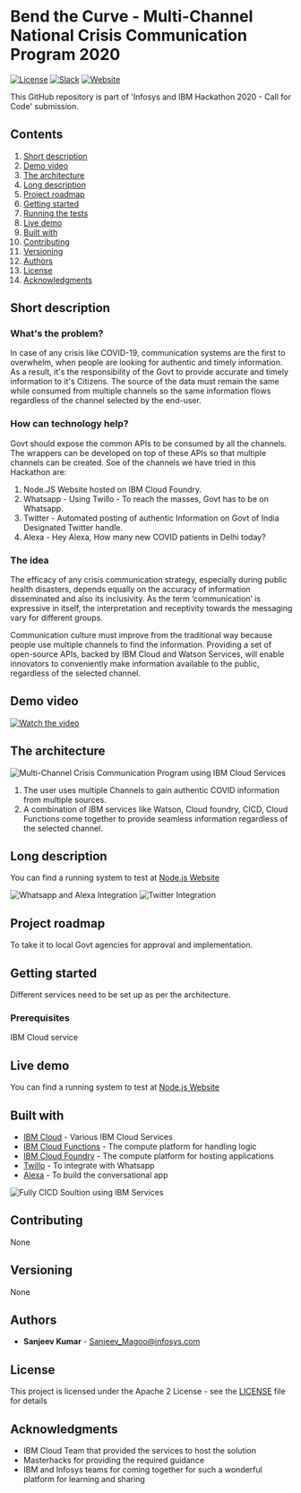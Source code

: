 # Bend the Curve - Multi-Channel National Crisis Communication Program 2020

[![License](https://img.shields.io/badge/License-Apache2-blue.svg)](https://www.apache.org/licenses/LICENSE-2.0) [![Slack](https://img.shields.io/badge/Join-Slack-blue)](https://callforcode.org/slack) [![Website](https://img.shields.io/badge/View-Website-blue)](https://code-and-response.github.io/Project-Sample/)

This GitHub repository is part of 'Infosys and IBM Hackathon 2020 - Call for Code' submission.

## Contents

1. [Short description](#short-description)
1. [Demo video](#demo-video)
1. [The architecture](#the-architecture)
1. [Long description](#long-description)
1. [Project roadmap](#project-roadmap)
1. [Getting started](#getting-started)
1. [Running the tests](#running-the-tests)
1. [Live demo](#live-demo)
1. [Built with](#built-with)
1. [Contributing](#contributing)
1. [Versioning](#versioning)
1. [Authors](#authors)
1. [License](#license)
1. [Acknowledgments](#acknowledgments)

## Short description

### What's the problem?

In case of any crisis like COVID-19, communication systems are the first to overwhelm, when people are looking for authentic and timely information. As a result, it's the responsibility of the Govt to provide accurate and timely information to it's Citizens. The source of the data must remain the same while consumed from multiple channels so the same information flows regardless of the channel selected by the end-user.

### How can technology help?

Govt should expose the common APIs to be consumed by all the channels. The wrappers can be developed on top of these APIs so that multiple channels can be created. Soe of the channels we have tried in this Hackathon are:

1. Node.JS Website hosted on IBM Cloud Foundry.
2. Whatsapp - Using Twillo - To reach the masses, Govt has to be on Whatsapp.
3. Twitter - Automated posting of authentic Information on Govt of India Designated Twitter handle.
4. Alexa - Hey Alexa, How many new COVID patients in Delhi today?

### The idea

The efficacy of any crisis communication strategy, especially during public health disasters, depends equally on the accuracy of information disseminated and also its inclusivity. As the term ‘communication’ is expressive in itself, the interpretation and receptivity towards the messaging vary for different groups.

Communication culture must improve from the traditional way because people use multiple channels to find the information. Providing a set of open-source APIs, backed by IBM Cloud and Watson Services, will enable innovators to conveniently make information available to the public, regardless of the selected channel.

## Demo video

[![Watch the video](https://github.com/sanjeevmagoo/Call-for-Code-Infosys-Bend-The-Curve-Team/blob/master/Solution.jpeg)](https://youtu.be/PRoKspmInks)

## The architecture

![Multi-Channel Crisis Communication Program using IBM Cloud Services](https://github.com/sanjeevmagoo/Call-for-Code-Infosys-Bend-The-Curve-Team/blob/master/Solution.jpeg)

1. The user uses multiple Channels to gain authentic COVID information from multiple sources.
2. A combination of IBM services like Watson, Cloud foundry, CICD, Cloud Functions come together to provide seamless information regardless of the selected channel.


## Long description

You can find a running system to test at [Node.js Website](https://covid19test-reflective-quokka-vo.eu-gb.mybluemix.net)

![Whatsapp and Alexa Integration](https://github.com/sanjeevmagoo/Call-for-Code-Infosys-Bend-The-Curve-Team/blob/master/WhatsApp-Alexa.jpeg)
![Twitter Integration](https://github.com/sanjeevmagoo/Call-for-Code-Infosys-Bend-The-Curve-Team/blob/master/Twitter.jpeg)

## Project roadmap

To take it to local Govt agencies for approval and implementation.

## Getting started

Different services need to be set up as per the architecture.

### Prerequisites

IBM Cloud service

## Live demo

You can find a running system to test at [Node.js Website](https://covid19test-reflective-quokka-vo.eu-gb.mybluemix.net)

## Built with

* [IBM Cloud](https://cloud.ibm.com/catalog?search=ibm%20cloud#search_results) - Various IBM Cloud Services
* [IBM Cloud Functions](https://cloud.ibm.com/catalog?search=cloud%20functions#search_results) - The compute platform for handling logic
* [IBM Cloud Foundry](https://cloud.ibm.com/catalog?search=cloud%20foundry#search_results) - The compute platform for hosting applications
* [Twillo](https://www.twilio.com/) - To integrate with Whatsapp
* [Alexa](https://developer.amazon.com/en-GB/alexa/) - To build the conversational app


![Fully CICD Soultion using IBM Services](https://github.com/sanjeevmagoo/Call-for-Code-Infosys-Bend-The-Curve-Team/blob/master/CICD.JPG)

## Contributing

None

## Versioning

None

## Authors

* **Sanjeev Kumar** - Sanjeev_Magoo@infosys.com

## License

This project is licensed under the Apache 2 License - see the [LICENSE](LICENSE) file for details

## Acknowledgments

* IBM Cloud Team that provided the services to host the solution
* Masterhacks for providing the required guidance
* IBM and Infosys teams for coming together for such a wonderful platform for learning and sharing
